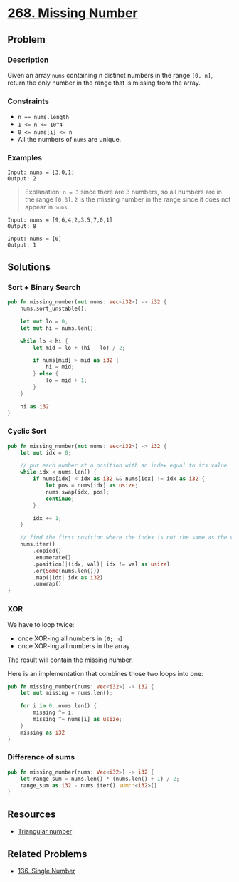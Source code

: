 # [268. Missing Number](https://leetcode.com/problems/missing-number/)

## Problem

### Description

Given an array `nums` containing n distinct numbers in the range `[0, n]`,
return the only number in the range that is missing from the array.

### Constraints

* `n == nums.length`
* `1 <= n <= 10^4`
* `0 <= nums[i] <= n`
* All the numbers of `nums` are unique.

### Examples

```text
Input: nums = [3,0,1]
Output: 2
```

> Explanation: `n = 3` since there are 3 numbers, so all numbers are in the
> range
> `[0,3]`. `2` is the missing number in the range since it does not appear
> in `nums`.

```text
Input: nums = [9,6,4,2,3,5,7,0,1]
Output: 8
```

```text
Input: nums = [0]
Output: 1
```

## Solutions

### Sort + Binary Search

```rust
pub fn missing_number(mut nums: Vec<i32>) -> i32 {
    nums.sort_unstable();

    let mut lo = 0;
    let mut hi = nums.len();

    while lo < hi {
        let mid = lo + (hi - lo) / 2;

        if nums[mid] > mid as i32 {
            hi = mid;
        } else {
            lo = mid + 1;
        }
    }

    hi as i32
}
```

### Cyclic Sort

```rust
pub fn missing_number(mut nums: Vec<i32>) -> i32 {
    let mut idx = 0;

    // put each number at a position with an index equal to its value
    while idx < nums.len() {
        if nums[idx] < idx as i32 && nums[idx] != idx as i32 {
            let pos = nums[idx] as usize;
            nums.swap(idx, pos);
            continue;
        }

        idx += 1;
    }

    // find the first position where the index is not the same as the value
    nums.iter()
        .copied()
        .enumerate()
        .position(|(idx, val)| idx != val as usize)
        .or(Some(nums.len()))
        .map(|idx| idx as i32)
        .unwrap()
}
```

### XOR

We have to loop twice:

* once XOR-ing all numbers in `[0; n]`
* once XOR-ing all numbers in the array

The result will contain the missing number.

Here is an implementation that combines those two loops into one:

```rust
pub fn missing_number(nums: Vec<i32>) -> i32 {
    let mut missing = nums.len();

    for i in 0..nums.len() {
        missing ^= i;
        missing ^= nums[i] as usize;
    }
    missing as i32
}
```

### Difference of sums

```rust
pub fn missing_number(nums: Vec<i32>) -> i32 {
    let range_sum = nums.len() * (nums.len() + 1) / 2;
    range_sum as i32 - nums.iter().sum::<i32>()
}
```

## Resources

* [Triangular number](https://en.wikipedia.org/wiki/Triangular_number)

## Related Problems

* [136. Single Number](/leetcode/100%20-%20199/136%20-%20Single%20Number.md)
